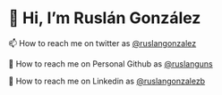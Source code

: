 # 👋 Hi, I’m Ruslán González

📫 How to reach me on twitter as [@ruslangonzalez](https://twitter.com/ruslangonzalez)

💖 How to reach me on Personal Github as [@ruslanguns](https://github.com/ruslanguns)

🔵 How to reach me on Linkedin as [@ruslangonzalezb](https://linkedin.com/in/ruslangonzalezb)

